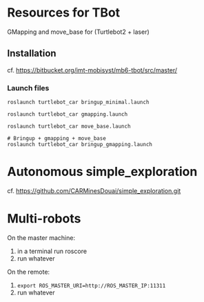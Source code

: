 # Resources for TBot 

GMapping and move_base for (Turtlebot2 + laser) 

## Installation

cf. https://bitbucket.org/imt-mobisyst/mb6-tbot/src/master/

### Launch files 

```
roslaunch turtlebot_car bringup_minimal.launch

roslaunch turtlebot_car gmapping.launch 

roslaunch turtlebot_car move_base.launch

# Bringup + gmapping + move_base
roslaunch turtlebot_car bringup_gmapping.launch 
```

# Autonomous simple_exploration 
	
cf. https://github.com/CARMinesDouai/simple_exploration.git

# Multi-robots

On the master machine: 

1. in a terminal run roscore
2. run whatever

On the remote:

1. `export ROS_MASTER_URI=http://ROS_MASTER_IP:11311`
2. run whatever


